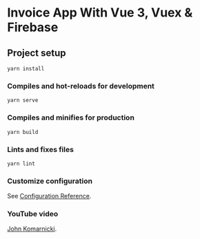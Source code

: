 # Invoice App With Vue 3, Vuex & Firebase

## Project setup
```
yarn install
```

### Compiles and hot-reloads for development
```
yarn serve
```

### Compiles and minifies for production
```
yarn build
```

### Lints and fixes files
```
yarn lint
```

### Customize configuration
See [Configuration Reference](https://cli.vuejs.org/config/).

### YouTube video
[John Komarnicki](https://www.youtube.com/watch?v=vsJtN54aA7w).
